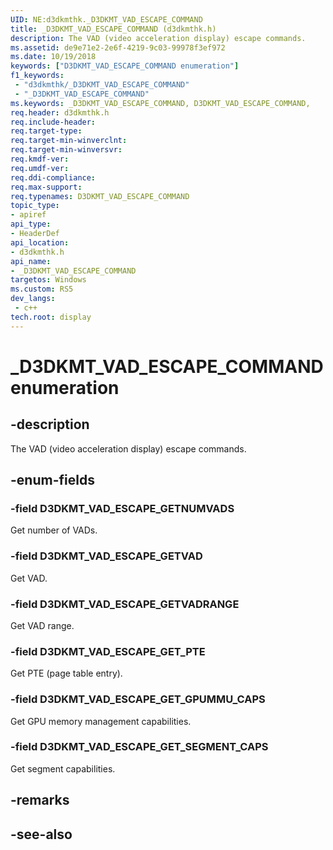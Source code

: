 ```yaml
---
UID: NE:d3dkmthk._D3DKMT_VAD_ESCAPE_COMMAND
title: _D3DKMT_VAD_ESCAPE_COMMAND (d3dkmthk.h)
description: The VAD (video acceleration display) escape commands.
ms.assetid: de9e71e2-2e6f-4219-9c03-99978f3ef972
ms.date: 10/19/2018
keywords: ["D3DKMT_VAD_ESCAPE_COMMAND enumeration"]
f1_keywords:
 - "d3dkmthk/_D3DKMT_VAD_ESCAPE_COMMAND"
 - "_D3DKMT_VAD_ESCAPE_COMMAND"
ms.keywords: _D3DKMT_VAD_ESCAPE_COMMAND, D3DKMT_VAD_ESCAPE_COMMAND, 
req.header: d3dkmthk.h
req.include-header:
req.target-type:
req.target-min-winverclnt:
req.target-min-winversvr:
req.kmdf-ver:
req.umdf-ver:
req.ddi-compliance:
req.max-support:
req.typenames: D3DKMT_VAD_ESCAPE_COMMAND
topic_type: 
- apiref
api_type: 
- HeaderDef
api_location: 
- d3dkmthk.h
api_name: 
- _D3DKMT_VAD_ESCAPE_COMMAND
targetos: Windows
ms.custom: RS5
dev_langs:
 - c++
tech.root: display
---
```


# _D3DKMT_VAD_ESCAPE_COMMAND enumeration

## -description

The VAD (video acceleration display) escape commands.

## -enum-fields

### -field D3DKMT_VAD_ESCAPE_GETNUMVADS 

Get number of VADs.

### -field D3DKMT_VAD_ESCAPE_GETVAD 

Get VAD.

### -field D3DKMT_VAD_ESCAPE_GETVADRANGE 

Get VAD range.

### -field D3DKMT_VAD_ESCAPE_GET_PTE 

Get PTE (page table entry).

### -field D3DKMT_VAD_ESCAPE_GET_GPUMMU_CAPS 

Get GPU memory management capabilities.

### -field D3DKMT_VAD_ESCAPE_GET_SEGMENT_CAPS 

Get segment capabilities.

## -remarks

## -see-also
